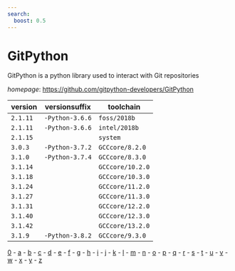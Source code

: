 ```yaml
---
search:
  boost: 0.5
---
```

# GitPython

GitPython is a python library used to interact with Git repositories

*homepage*: <https://github.com/gitpython-developers/GitPython>

version | versionsuffix | toolchain
--------|---------------|----------
``2.1.11`` | ``-Python-3.6.6`` | ``foss/2018b``
``2.1.11`` | ``-Python-3.6.6`` | ``intel/2018b``
``2.1.15`` |  | ``system``
``3.0.3`` | ``-Python-3.7.2`` | ``GCCcore/8.2.0``
``3.1.0`` | ``-Python-3.7.4`` | ``GCCcore/8.3.0``
``3.1.14`` |  | ``GCCcore/10.2.0``
``3.1.18`` |  | ``GCCcore/10.3.0``
``3.1.24`` |  | ``GCCcore/11.2.0``
``3.1.27`` |  | ``GCCcore/11.3.0``
``3.1.31`` |  | ``GCCcore/12.2.0``
``3.1.40`` |  | ``GCCcore/12.3.0``
``3.1.42`` |  | ``GCCcore/13.2.0``
``3.1.9`` | ``-Python-3.8.2`` | ``GCCcore/9.3.0``

[0](../0/index.md) - [a](../a/index.md) - [b](../b/index.md) - [c](../c/index.md) - [d](../d/index.md) - [e](../e/index.md) - [f](../f/index.md) - [g](../g/index.md) - [h](../h/index.md) - [i](../i/index.md) - [j](../j/index.md) - [k](../k/index.md) - [l](../l/index.md) - [m](../m/index.md) - [n](../n/index.md) - [o](../o/index.md) - [p](../p/index.md) - [q](../q/index.md) - [r](../r/index.md) - [s](../s/index.md) - [t](../t/index.md) - [u](../u/index.md) - [v](../v/index.md) - [w](../w/index.md) - [x](../x/index.md) - [y](../y/index.md) - [z](../z/index.md)

